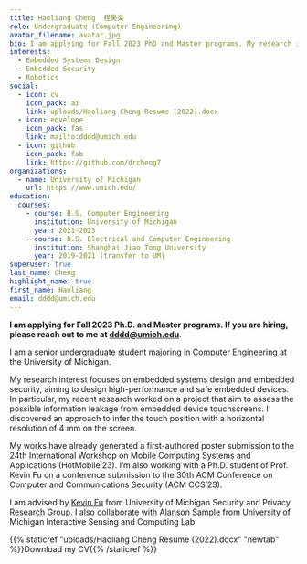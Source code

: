 ```yaml
---
title: Haoliang Cheng  程昊梁
role: Undergraduate (Computer Engineering)
avatar_filename: avatar.jpg
bio: I am applying for Fall 2023 PhD and Master programs. My research interests are embedded systems design, embedded security and robotics
interests:
  - Embedded Systems Design
  - Embedded Security
  - Robotics
social:
  - icon: cv
    icon_pack: ai
    link: uploads/Haoliang Cheng Resume (2022).docx
  - icon: envelope
    icon_pack: fas
    link: mailto:dddd@umich.edu
  - icon: github
    icon_pack: fab
    link: https://github.com/drcheng7
organizations:
  - name: University of Michigan
    url: https://www.umich.edu/
education:
  courses:
    - course: B.S. Computer Engineering
      institution: University of Michigan
      year: 2021-2023
    - course: B.S. Electrical and Computer Engineering
      institution: Shanghai Jiao Tong University
      year: 2019-2021 (transfer to UM)
superuser: true
last_name: Cheng
highlight_name: true
first_name: Haoliang
email: dddd@umich.edu
---
```

**I am applying for Fall 2023 Ph.D. and Master programs. If you are hiring, please reach out to me at dddd@umich.edu**.

I am a senior undergraduate student majoring in Computer Engineering at the University of Michigan. 
<!-- My research interests are data center application optimizations and microarchitecture optimizations. I am also interested in Accelerators, Compliers and Operating Systems. -->

My research interest focuses on embedded systems design and embedded security, aiming to design high-performance and safe embedded devices. In particular, my recent research worked on a project that aim to assess the possible information leakage from embedded device touchscreens. I discovered an approach to infer the touch position with a horizontal resolution of 4 mm on the screen. 

My works have already generated a first-authored poster submission to the 24th International Workshop on Mobile Computing Systems and Applications (HotMobile’23). I’m also working with a Ph.D. student of Prof. Kevin Fu on a conference submission to the 30th ACM Conference on Computer and Communications Security (ACM CCS’23).

I am advised by [Kevin Fu](https://web.eecs.umich.edu/~kevinfu/) from University of Michigan Security and Privacy Research Group. I also collaborate with [Alanson Sample](https://www.alansonsample.com/) from University of Michigan Interactive Sensing and Computing Lab.


{{% staticref "uploads/Haoliang Cheng Resume (2022).docx" "newtab" %}}Download my CV{{% /staticref %}}
